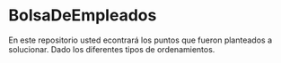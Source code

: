 # BolsaDeEmpleados
En este repositorio usted econtrará los puntos que fueron planteados a solucionar.  Dado los diferentes tipos de ordenamientos. 
